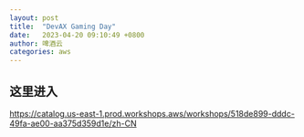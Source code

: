 ```yaml
---
layout: post
title:  "DevAX Gaming Day"
date:   2023-04-20 09:10:49 +0800
author: 啤酒云
categories: aws
---
```



## 这里进入

<https://catalog.us-east-1.prod.workshops.aws/workshops/518de899-dddc-49fa-ae00-aa375d359d1e/zh-CN>
